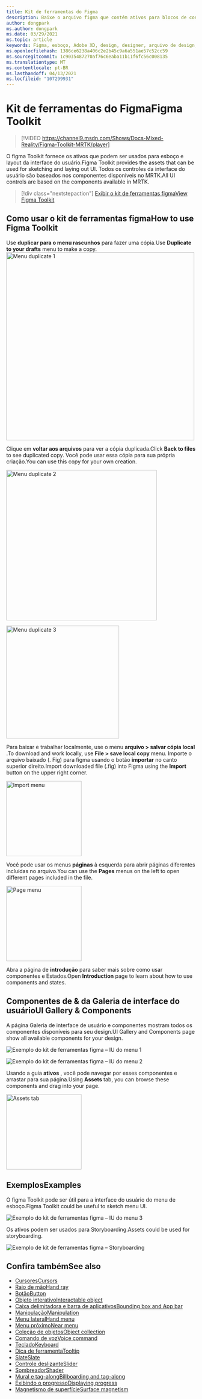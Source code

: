 ```yaml
---
title: Kit de ferramentas do Figma
description: Baixe o arquivo figma que contém ativos para blocos de construção de interface do usuário comuns.
author: dongpark
ms.author: dongpark
ms.date: 03/29/2021
ms.topic: article
keywords: Figma, esboço, Adobe XD, design, designer, arquivo de design, design de UX, HoloLens, MRTK, kit de ferramentas de realidade misturada
ms.openlocfilehash: 1386ce6238a406c2e2b45c9a6a551ae57c52cc59
ms.sourcegitcommit: 1c9035487270af76c6eaba11b11f6fc56c008135
ms.translationtype: MT
ms.contentlocale: pt-BR
ms.lasthandoff: 04/13/2021
ms.locfileid: "107299931"
---
```

# <a name="figma-toolkit"></a><span data-ttu-id="13467-104">Kit de ferramentas do Figma</span><span class="sxs-lookup"><span data-stu-id="13467-104">Figma Toolkit</span></span>

> [!VIDEO https://channel9.msdn.com/Shows/Docs-Mixed-Reality/Figma-Toolkit-MRTK/player]

<span data-ttu-id="13467-105">O figma Toolkit fornece os ativos que podem ser usados para esboço e layout da interface do usuário.</span><span class="sxs-lookup"><span data-stu-id="13467-105">Figma Toolkit provides the assets that can be used for sketching and laying out UI.</span></span> <span data-ttu-id="13467-106">Todos os controles da interface do usuário são baseados nos componentes disponíveis no MRTK.</span><span class="sxs-lookup"><span data-stu-id="13467-106">All UI controls are based on the components available in MRTK.</span></span> 

> [!div class="nextstepaction"]
> [<span data-ttu-id="13467-107">Exibir o kit de ferramentas figma</span><span class="sxs-lookup"><span data-stu-id="13467-107">View Figma Toolkit</span></span>](https://www.figma.com/file/ltLag9SxjUIyLQFsp7NNE7/Mixed-Reality-Toolkit-for-Figma?node-id=116%3A4)

## <a name="how-to-use-figma-toolkit"></a><span data-ttu-id="13467-108">Como usar o kit de ferramentas figma</span><span class="sxs-lookup"><span data-stu-id="13467-108">How to use Figma Toolkit</span></span>
<span data-ttu-id="13467-109">Use **duplicar para o menu rascunhos** para fazer uma cópia.</span><span class="sxs-lookup"><span data-stu-id="13467-109">Use **Duplicate to your drafts** menu to make a copy.</span></span>
<img src="images/UX_Figma_Use1.png" width="500px" alt="Menu duplicate 1"><br>

<span data-ttu-id="13467-110">Clique em **voltar aos arquivos** para ver a cópia duplicada.</span><span class="sxs-lookup"><span data-stu-id="13467-110">Click **Back to files** to see duplicated copy.</span></span> <span data-ttu-id="13467-111">Você pode usar essa cópia para sua própria criação.</span><span class="sxs-lookup"><span data-stu-id="13467-111">You can use this copy for your own creation.</span></span>

<img src="images/UX_Figma_Use2.png" width="400px" alt="Menu duplicate 2"><br>

<img src="images/UX_Figma_Use3.png" width="300px" alt="Menu duplicate 3"><br>

<span data-ttu-id="13467-112">Para baixar e trabalhar localmente, use o menu **arquivo > salvar cópia local** .</span><span class="sxs-lookup"><span data-stu-id="13467-112">To download and work locally, use **File > save local copy** menu.</span></span> <span data-ttu-id="13467-113">Importe o arquivo baixado (. Fig) para figma usando o botão **importar** no canto superior direito.</span><span class="sxs-lookup"><span data-stu-id="13467-113">Import downloaded file (.fig) into Figma using the **Import** button on the upper right corner.</span></span>

<img src="images/UX_FigmaToolkit_Import.png" width="200px" alt="Import menu"><br>

<span data-ttu-id="13467-114">Você pode usar os menus **páginas** à esquerda para abrir páginas diferentes incluídas no arquivo.</span><span class="sxs-lookup"><span data-stu-id="13467-114">You can use the **Pages** menus on the left to open different pages included in the file.</span></span>

<img src="images/UX_FigmaToolkit_PageMenu.png" width="200px" alt="Page menu"><br>

<span data-ttu-id="13467-115">Abra a página de **introdução** para saber mais sobre como usar componentes e Estados.</span><span class="sxs-lookup"><span data-stu-id="13467-115">Open **Introduction** page to learn about how to use components and states.</span></span>

## <a name="ui-gallery--components"></a><span data-ttu-id="13467-116">Componentes de & da Galeria de interface do usuário</span><span class="sxs-lookup"><span data-stu-id="13467-116">UI Gallery & Components</span></span>
<span data-ttu-id="13467-117">A página Galeria de interface de usuário e componentes mostram todos os componentes disponíveis para seu design.</span><span class="sxs-lookup"><span data-stu-id="13467-117">UI Gallery and Components page show all available components for your design.</span></span>

![Exemplo do kit de ferramentas figma – IU do menu 1](images/UX_FigmaToolkit_Components_Menu1.png)<br>

![Exemplo do kit de ferramentas figma – IU do menu 2](images/UX_FigmaToolkit_Components_Menu2.png)<br>

<span data-ttu-id="13467-120">Usando a guia **ativos** , você pode navegar por esses componentes e arrastar para sua página.</span><span class="sxs-lookup"><span data-stu-id="13467-120">Using **Assets** tab, you can browse these components and drag into your page.</span></span>

<img src="images/UX_FigmaToolkit_Components_Menu3.png" width="200px" alt="Assets tab"><br>


## <a name="examples"></a><span data-ttu-id="13467-121">Exemplos</span><span class="sxs-lookup"><span data-stu-id="13467-121">Examples</span></span>

<span data-ttu-id="13467-122">O figma Toolkit pode ser útil para a interface do usuário do menu de esboço.</span><span class="sxs-lookup"><span data-stu-id="13467-122">Figma Toolkit could be useful to sketch menu UI.</span></span> 

![Exemplo do kit de ferramentas figma – IU do menu 3](images/UX_FigmaToolkit_Examples_Menu.png)<br>


<span data-ttu-id="13467-124">Os ativos podem ser usados para Storyboarding.</span><span class="sxs-lookup"><span data-stu-id="13467-124">Assets could be used for storyboarding.</span></span>

![Exemplo de kit de ferramentas figma – Storyboarding](images/UX_FigmaToolkit_Examples_Storyboarding.png)<br>


## <a name="see-also"></a><span data-ttu-id="13467-126">Confira também</span><span class="sxs-lookup"><span data-stu-id="13467-126">See also</span></span>

* [<span data-ttu-id="13467-127">Cursores</span><span class="sxs-lookup"><span data-stu-id="13467-127">Cursors</span></span>](cursors.md)
* [<span data-ttu-id="13467-128">Raio de mão</span><span class="sxs-lookup"><span data-stu-id="13467-128">Hand ray</span></span>](point-and-commit.md)
* [<span data-ttu-id="13467-129">Botão</span><span class="sxs-lookup"><span data-stu-id="13467-129">Button</span></span>](button.md)
* [<span data-ttu-id="13467-130">Objeto interativo</span><span class="sxs-lookup"><span data-stu-id="13467-130">Interactable object</span></span>](interactable-object.md)
* [<span data-ttu-id="13467-131">Caixa delimitadora e barra de aplicativos</span><span class="sxs-lookup"><span data-stu-id="13467-131">Bounding box and App bar</span></span>](app-bar-and-bounding-box.md)
* [<span data-ttu-id="13467-132">Manipulação</span><span class="sxs-lookup"><span data-stu-id="13467-132">Manipulation</span></span>](direct-manipulation.md)
* [<span data-ttu-id="13467-133">Menu lateral</span><span class="sxs-lookup"><span data-stu-id="13467-133">Hand menu</span></span>](hand-menu.md)
* [<span data-ttu-id="13467-134">Menu próximo</span><span class="sxs-lookup"><span data-stu-id="13467-134">Near menu</span></span>](near-menu.md)
* [<span data-ttu-id="13467-135">Coleção de objetos</span><span class="sxs-lookup"><span data-stu-id="13467-135">Object collection</span></span>](object-collection.md)
* [<span data-ttu-id="13467-136">Comando de voz</span><span class="sxs-lookup"><span data-stu-id="13467-136">Voice command</span></span>](voice-input.md)
* [<span data-ttu-id="13467-137">Teclado</span><span class="sxs-lookup"><span data-stu-id="13467-137">Keyboard</span></span>](keyboard.md)
* [<span data-ttu-id="13467-138">Dica de ferramenta</span><span class="sxs-lookup"><span data-stu-id="13467-138">Tooltip</span></span>](tooltip.md)
* [<span data-ttu-id="13467-139">Slate</span><span class="sxs-lookup"><span data-stu-id="13467-139">Slate</span></span>](slate.md)
* [<span data-ttu-id="13467-140">Controle deslizante</span><span class="sxs-lookup"><span data-stu-id="13467-140">Slider</span></span>](slider.md)
* [<span data-ttu-id="13467-141">Sombreador</span><span class="sxs-lookup"><span data-stu-id="13467-141">Shader</span></span>](shader.md)
* [<span data-ttu-id="13467-142">Mural e tag-along</span><span class="sxs-lookup"><span data-stu-id="13467-142">Billboarding and tag-along</span></span>](billboarding-and-tag-along.md)
* [<span data-ttu-id="13467-143">Exibindo o progresso</span><span class="sxs-lookup"><span data-stu-id="13467-143">Displaying progress</span></span>](progress.md)
* [<span data-ttu-id="13467-144">Magnetismo de superfície</span><span class="sxs-lookup"><span data-stu-id="13467-144">Surface magnetism</span></span>](surface-magnetism.md)
